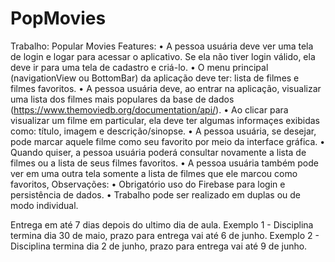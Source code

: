 # PopMovies

Trabalho: Popular Movies
Features:
• A pessoa usuária deve ver uma tela de login e logar para acessar o aplicativo. Se ela
não tiver login válido, ela deve ir para uma tela de cadastro e criá-lo.
• O menu principal (navigationView ou BottomBar) da aplicação deve ter: lista de
filmes e filmes favoritos.
• A pessoa usuária deve, ao entrar na aplicação, visualizar uma lista dos filmes mais
populares da base de dados (https://www.themoviedb.org/documentation/api/).
• Ao clicar para visualizar um filme em particular, ela deve ter algumas informaçes
exibidas como: título, imagem e descrição/sinopse.
• A pessoa usuária, se desejar, pode marcar aquele filme como seu favorito por meio da
interface gráfica.
• Quando quiser, a pessoa usuária poderá consultar novamente a lista de filmes ou a
lista de seus filmes favoritos.
• A pessoa usuária também pode ver em uma outra tela somente a lista de filmes que
ele marcou como favoritos,
Observações:
• Obrigatório uso do Firebase para login e persistência de dados.
• Trabalho pode ser realizado em duplas ou de modo individual.

Entrega em até 7 dias depois do ultimo dia de aula.
Exemplo 1 - Disciplina termina dia 30 de maio, prazo para entrega vai até 6 de junho.
Exemplo 2 - Disciplina termina dia 2 de junho, prazo para entrega vai até 9 de junho.